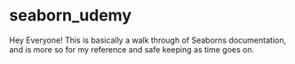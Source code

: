 # seaborn_udemy

Hey Everyone! This is basically a walk through of Seaborns documentation, and is more so for my reference and safe keeping as time goes on. 